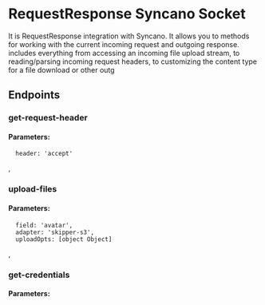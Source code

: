 # RequestResponse Syncano Socket

It is RequestResponse integration with Syncano. It allows you to methods for working with the current incoming request and outgoing response.  includes everything from accessing an incoming file upload stream, to reading/parsing incoming request headers, to customizing the content type for a file download or other outg

## Endpoints

### get-request-header

#### Parameters:

      header: 'accept'

,
### upload-files

#### Parameters:

      field: 'avatar',
      adapter: 'skipper-s3',
      uploadOpts: [object Object]

,
### get-credentials

#### Parameters:



